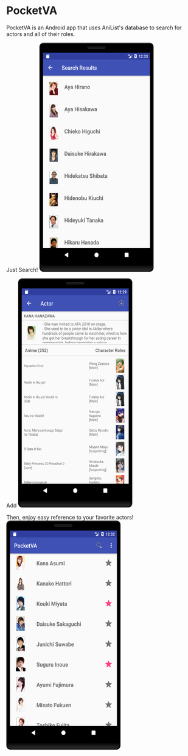 # PocketVA

PocketVA is an Android app that uses AniList's database to search for actors and all of their roles. 

Just Search!
<img src="https://github.com/Eritz/PocketVA/blob/master/picture%204.png" width="300" height="600" />

Add
<img src="https://github.com/Eritz/PocketVA/blob/master/picture%202.png" width="300" height="600" />

Then, enjoy easy reference to your favorite actors!
<img src="https://github.com/Eritz/PocketVA/blob/master/picture%203.png" width="300" height="600" />
